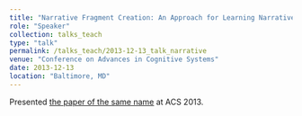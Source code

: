 ```yaml
---
title: "Narrative Fragment Creation: An Approach for Learning Narrative"
role: "Speaker"
collection: talks_teach
type: "talk"
permalink: /talks_teach/2013-12-13_talk_narrative
venue: "Conference on Advances in Cognitive Systems"
date: 2013-12-13
location: "Baltimore, MD"
---
```


Presented [<u>the paper of the same name</u>](/patents_pubs/2013-12-13_pub_cervantes-narrative) at ACS 2013.

<!---
Unfortunately, the presentation seems to have been corrupted and so a link cannot be provided.
--->
